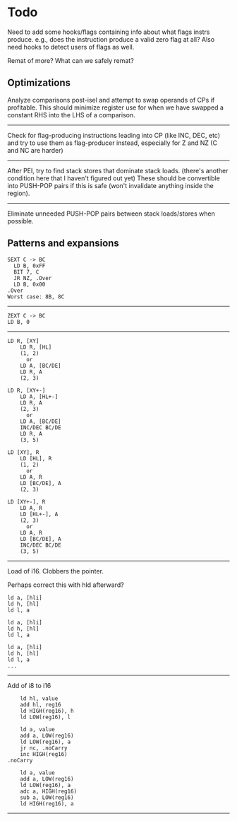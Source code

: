 # Todo

Need to add some hooks/flags containing info about what flags instrs
produce. e.g., does the instruction produce a valid zero flag at all?
Also need hooks to detect users of flags as well.

Remat of more? What can we safely remat?

## Optimizations

Analyze comparisons post-isel and attempt to swap operands of CPs if profitable.
This should minimize register use for when we have swapped a constant RHS into
the LHS of a comparison.

---

Check for flag-producing instructions leading into CP (like INC, DEC, etc) and
try to use them as flag-producer instead, especially for Z and NZ (C and NC are
harder)

---

After PEI, try to find stack stores that dominate stack loads. (there's another
condition here that I haven't figured out yet) These should be convertible into
PUSH-POP pairs if this is safe (won't invalidate anything inside the region).

---

Eliminate unneeded PUSH-POP pairs between stack loads/stores when possible.

## Patterns and expansions

```
SEXT C -> BC
  LD B, 0xFF
  BIT 7, C
  JR NZ, .Over
  LD B, 0x00
.Over
Worst case: 8B, 8C
```
---
```
ZEXT C -> BC
LD B, 0
```
---
```
LD R, [XY]
    LD R, [HL]
    (1, 2)
      or
    LD A, [BC/DE]
    LD R, A
    (2, 3)

LD R, [XY+-]
    LD A, [HL+-]
    LD R, A
    (2, 3)
      or
    LD A, [BC/DE]
    INC/DEC BC/DE
    LD R, A
    (3, 5)

LD [XY], R
    LD [HL], R
    (1, 2)
      or
    LD A, R
    LD [BC/DE], A
    (2, 3)

LD [XY+-], R
    LD A, R
    LD [HL+-], A
    (2, 3)
      or
    LD A, R
    LD [BC/DE], A
    INC/DEC BC/DE
    (3, 5)
```
---
Load of i16. Clobbers the pointer.

Perhaps correct this with hld afterward?

```
ld a, [hli]
ld h, [hl]
ld l, a

ld a, [hli]
ld h, [hl]
ld l, a

ld a, [hli]
ld h, [hl]
ld l, a
...
```
---
Add of i8 to i16

```
    ld hl, value
    add hl, reg16
    ld HIGH(reg16), h
    ld LOW(reg16), l
```

```
    ld a, value
    add a, LOW(reg16)
    ld LOW(reg16), a
    jr nc, .noCarry
    inc HIGH(reg16)
.noCarry
```

```
    ld a, value
    add a, LOW(reg16)
    ld LOW(reg16), a
    adc a, HIGH(reg16)
    sub a, LOW(reg16)
    ld HIGH(reg16), a
```
---